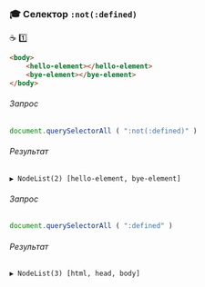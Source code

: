 ### :mortar_board: Селектор `:not(:defined)`

:coffee: :one:
```html
<body>
    <hello-element></hello-element>
    <bye-element></bye-element>
</body>
```
###### Запрос
```javascript
document.querySelectorAll ( ":not(:defined)" )
```
###### Результат
```console
▶ NodeList(2) [hello-element, bye-element]
```
###### Запрос
```javascript
document.querySelectorAll ( ":defined" )
```
###### Результат
```console
▶ NodeList(3) [html, head, body]
```
